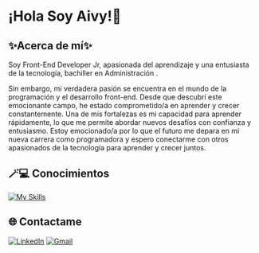 # ¡Hola Soy Aivy!👋

## ✨Acerca de mí✨

Soy Front-End Developer Jr, apasionada del aprendizaje y una entusiasta de la tecnología, bachiller en Administración .

Sin embargo, mi verdadera pasión se encuentra en el mundo de la programación y el desarrollo front-end. Desde que descubrí este emocionante campo, he estado comprometido/a en aprender y crecer constantemente.
Una de mis fortalezas es mi capacidad para aprender rápidamente, lo que me permite abordar nuevos desafíos con confianza y entusiasmo.
Estoy emocionado/a por lo que el futuro me depara en mi nueva carrera como programadora y espero conectarme con otros apasionados de la tecnología para aprender y crecer juntos.

## 🪄💻 Conocimientos 

[![My Skills](https://skillicons.dev/icons?i=js,html,css,react,figma,nodejs,jest,firebase,github)](https://skillicons.dev)

## 🌐 Contactame 
[![LinkedIn](https://img.shields.io/badge/linkedin-%230077B5.svg?style=for-the-badge&logo=linkedin&logoColor=white)](https://www.linkedin.com/in/aivy-aguirre-443244141/)
[![Gmail](https://img.shields.io/badge/Gmail-D14836?style=for-the-badge&logo=gmail&logoColor=white)](mailto:cind30ap@gmail.com)
